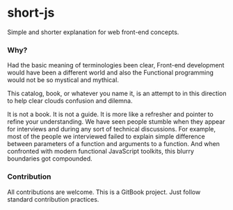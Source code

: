 # short-js

Simple and shorter explanation for web front-end concepts.

### Why?

Had the basic meaning of terminologies been clear, Front-end development would have been a different world and also the Functional programming would not be so mystical and mythical.

This catalog, book, or whatever you name it, is an attempt to in this direction to help clear clouds confusion and dilemna.

It is not a book. It is not a guide. It is more like a refresher and pointer to refine your understanding. We have seen people stumble when they appear for interviews and during any sort of technical discussions. For example, most of the people we interviewed failed to explain simple difference between parameters of a function and arguments to a function. And when confronted with modern functional JavaScript toolkits, this blurry boundaries got compounded.

### Contribution

All contributions are welcome. This is a GitBook project. Just follow standard contribution practices.

